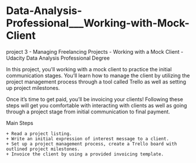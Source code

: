 # Data-Analysis-Professional___Working-with-Mock-Client
project 3 - Managing Freelancing Projects - Working with a Mock Client - Udacity Data Analysis Professional Degree

In this project, you'll working with a mock client to practice the initial communication stages. You’ll learn how to manage the client by utilizing the project management process through a tool called Trello as well as setting up project milestones.

Once it’s time to get paid, you’ll be invoicing your clients! Following these steps will get you comfortable with interacting with clients as well as going through a project stage from initial communication to final payment.

Main Steps

    + Read a project listing.
    + Write an initial expression of interest message to a client.
    + Set up a project management process, create a Trello board with outlined project milestones.
    + Invoice the client by using a provided invoicing template.
